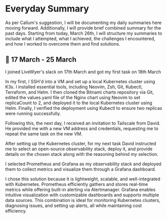 # Everyday Summary

As per Callum's suggestion, I will be documenting my daily summaries here moving forward. Additionally, I will provide brief combined summary for the past days. Starting from today, March 26th, I will structure my summaries to include what I attempted, what I achieved, the challenges I encountered, and how I worked to overcome them and find solutions.

## :date: 17 March - 25 March

I joined LiveWyer's slack on 17th March and got my first task on 18th March

In my first, I SSH'd into a VM and set up a local Kubernetes cluster using K3s. I installed essential tools, including Neovim, Zsh, Git, Kubectl, Terraform, and Helm. I then cloned the Bitnami charts repository via Git, edited the values.yaml file of the Nginx chart using Neovim to set replicaCount to 2, and deployed it to the local Kubernetes cluster using Helm. Finally, I verified the deployment using Kubectl to ensure two replicas were running successfully. 

Following this, the next day, I received an invitation to Tailscale from David. He provided me with a new VM address and credentials, requesting me to repeat the same task on the new VM.

After setting up the Kubernetes cluster, for my next task David instructed me to select an open-source observability stack, deploy it, and provide details on the chosen stack along with the reasoning behind my selection.

I selected Prometheus and Grafana as my observability stack and deployed them to collect metrics and visualize them through a Grafana dashboard.

I chose this solution because it is lightweight, scalable, and well-integrated with Kubernetes. Prometheus efficiently gathers and stores real-time metrics while offering built-in alerting via Alertmanager. Grafana enables intuitive visualization with customizable dashboards and supports multiple data sources. This combination is ideal for monitoring Kubernetes clusters, diagnosing issues, and setting up alerts, all while maintaining cost efficiency.
